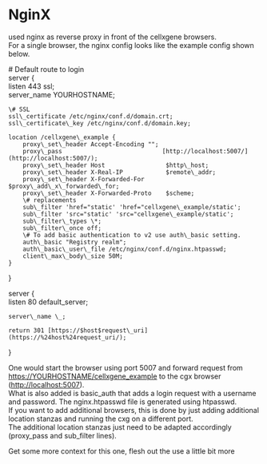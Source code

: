 # NginX

used nginx as reverse proxy in front of the cellxgene browsers.  
For a single browser, the nginx config looks like the example config shown below.

\# Default route to login  
server {  
    listen 443 ssl;  
    server\_name YOURHOSTNAME;  
  
    \# SSL  
    ssl\_certificate /etc/nginx/conf.d/domain.crt;  
    ssl\_certificate\_key /etc/nginx/conf.d/domain.key;  
  
    location /cellxgene\_example {  
        proxy\_set\_header Accept-Encoding "";  
        proxy\_pass                            [http://localhost:5007/](http://localhost:5007/);  
        proxy\_set\_header Host                 $http\_host;  
        proxy\_set\_header X-Real-IP            $remote\_addr;  
        proxy\_set\_header X-Forwarded-For      $proxy\_add\_x\_forwarded\_for;  
        proxy\_set\_header X-Forwarded-Proto    $scheme;  
        \# replacements  
        sub\_filter 'href="static' 'href="cellxgene\_example/static';  
        sub\_filter 'src="static' 'src="cellxgene\_example/static';  
        sub\_filter\_types \*;  
        sub\_filter\_once off;  
        \# To add basic authentication to v2 use auth\_basic setting.  
        auth\_basic "Registry realm";  
        auth\_basic\_user\_file /etc/nginx/conf.d/nginx.htpasswd;  
        client\_max\_body\_size 50M;  
    }  
     
}  
  
server {  
    listen 80 default\_server;  
  
    server\_name \_;  
  
    return 301 [https://$host$request\_uri](https://%24host%24request_uri/);  
}

  
One would start the browser using port 5007 and forward request from [https://YOURHOSTNAME/cellxgene\_example](https://yourhostname/cellxgene_example) to the cgx browser \([http://localhost:5007](http://localhost:5007/)\).  
What is also added is basic\_auth that adds a login request with a username and password.  The nginx.htpasswd file is generated using htpasswd.  
If you want to add additional browsers, this is done by just adding additional location stanzas and running the cxg on a different port.  
The additional location stanzas just need to be adapted accordingly \(proxy\_pass and sub\_filter lines\).  


Get some more context for this one, flesh out the use a little bit more


